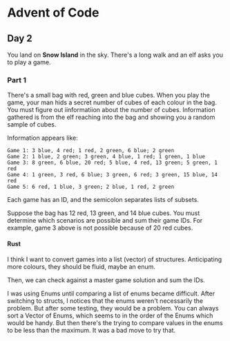 # Advent of Code

## Day 2

You land on **Snow Island** in the sky. There's a long walk and an elf asks you to play a game. 

### Part 1

There's a small bag with red, green and blue cubes. When you play the game, your man hids a secret number of cubes of each colour in the bag. You must figure out iinformatiion about the number of cubes. Information gathered is from the elf reaching into the bag and showing you a random sample of cubes. 

Information appears like:

```
Game 1: 3 blue, 4 red; 1 red, 2 green, 6 blue; 2 green
Game 2: 1 blue, 2 green; 3 green, 4 blue, 1 red; 1 green, 1 blue
Game 3: 8 green, 6 blue, 20 red; 5 blue, 4 red, 13 green; 5 green, 1 red
Game 4: 1 green, 3 red, 6 blue; 3 green, 6 red; 3 green, 15 blue, 14 red
Game 5: 6 red, 1 blue, 3 green; 2 blue, 1 red, 2 green
```

Each game has an ID, and the semicolon separates lists of subsets. 

Suppose the bag has 12 red, 13 green, and 14 blue cubes. You must determine which scenarios are possible and sum their game IDs. For example, game 3 above is not possible because of 20 red cubes. 

#### Rust

I think I want to convert games into a list (vector) of structures. Anticipating more colours, they should be fluid, maybe an enum. 

Then, we can check against a master game solution and sum the IDs.

I was using Enums until comparing a list of enums became difficult. After switching to structs, I notices that the enums weren't necessarily the problem. But after some testing, they would be a problem. You can always sort a Vector of Enums, which seems to in the order of the Enums which would be handy. But then there's the trying to compare values in the enums to be less than the maximum. It was a bad move to try that. 